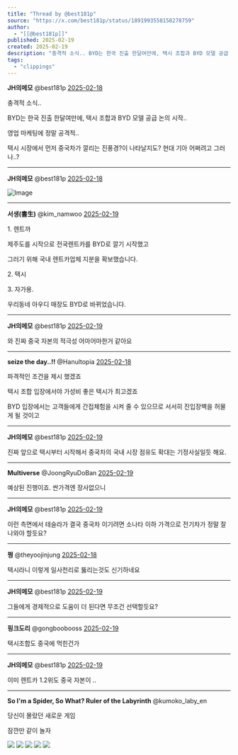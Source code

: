 ```yaml
---
title: "Thread by @best181p"
source: "https://x.com/best181p/status/1891993558158278759"
author:
  - "[[@best181p]]"
published: 2025-02-19
created: 2025-02-19
description: "충격적 소식.. BYD는 한국 진출 한달여만에, 택시 조합과 BYD 모델 공급 논의 시작.. 영업 마케팅에 정말 공격적.. 택시 시장에서 먼저 중국차가 깔리는 진풍경?이 나타날지도? 현대 기아 어쩌려고 그러나..?"
tags:
  - "clippings"
---
```

**JH의메모** @best181p [2025-02-18](https://x.com/best181p/status/1891993558158278759)

충격적 소식..

BYD는 한국 진출 한달여만에, 택시 조합과 BYD 모델 공급 논의 시작..

영업 마케팅에 정말 공격적..

택시 시장에서 먼저 중국차가 깔리는 진풍경?이 나타날지도? 현대 기아 어쩌려고 그러나..?

---

**JH의메모** @best181p [2025-02-18](https://x.com/best181p/status/1891994952546021451)

![Image](https://pbs.twimg.com/media/GkG3YWkbYAAZr-z?format=jpg&name=large)

---

**서생(書生)** @kim\_namwoo [2025-02-19](https://x.com/kim_namwoo/status/1892013756302889371)

1\. 렌트까

제주도를 시작으로 전국렌트카를 BYD로 깔기 시작했고

그러기 위해 국내 렌트카업체 지분을 확보했습니다.

2\. 택시

3\. 자가용.

우리동네 아우디 매장도 BYD로 바뀌었습니다.

---

**JH의메모** @best181p [2025-02-19](https://x.com/best181p/status/1892013977070338405)

와 진짜 중국 자본의 적극성 어마어마한거 같아요

---

**seize the day..!!** @Hanultopia [2025-02-18](https://x.com/Hanultopia/status/1891996525867221064)

파격적인 조건을 제시 했겠죠

택시 조합 입장에서야 가성비 좋은 택시가 최고겠죠

BYD 입장에서는 고객들에게 간접체험을 시켜 줄 수 있으므로 서서히 진입장벽을 허물게 될 것이고

---

**JH의메모** @best181p [2025-02-19](https://x.com/best181p/status/1892014607763689615)

진짜 앞으로 택시부터 시작해서 중국차의 국내 시장 점유도 확대는 기정사실일듯 해요.

---

**Multiverse** @JoongRyuDoBan [2025-02-19](https://x.com/JoongRyuDoBan/status/1892014034645549296)

예상된 진행이죠. 싼가격엔 장사없으니

---

**JH의메모** @best181p [2025-02-19](https://x.com/best181p/status/1892014207232594222)

이런 측면에서 테슬라가 결국 중국차 이기려면 소나타 이하 가격으로 전기차가 정말 잘 나와야 할듯요?

---

**쩡** @theyoojinjung [2025-02-18](https://x.com/theyoojinjung/status/1891995716576317936)

택시라니 이렇게 일사천리로 뚫리는것도 신기하네요

---

**JH의메모** @best181p [2025-02-19](https://x.com/best181p/status/1892014510493532240)

그들에게 경제적으로 도움이 더 된다면 무조건 선택할듯요?

---

**핑크도리** @gongboobooss [2025-02-19](https://x.com/gongboobooss/status/1892015170425147715)

택시조합도 중국에 먹힌건가

---

**JH의메모** @best181p [2025-02-19](https://x.com/best181p/status/1892015804603842940)

이미 렌트카 1.2위도 중국 자본이 ..

---

**So I'm a Spider, So What? Ruler of the Labyrinth** @kumoko\_laby\_en

당신이 몰랐던 새로운 게임

잠깐만 같이 놀자

![](https://pbs.twimg.com/media/GicjK5zaYAMtcHE?format=jpg&name=large) ![](https://pbs.twimg.com/media/GkHafVAWMAE2VG5?format=jpg&name=large) ![](https://pbs.twimg.com/media/GkHaeOzaAAIMiMR?format=jpg&name=large) ![](https://pbs.twimg.com/media/GkHacDrWAAA7Ze5?format=jpg&name=large) ![](https://pbs.twimg.com/media/GkHabZtW8AAFjuj?format=jpg&name=large)